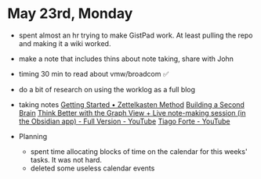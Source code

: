 # May 23rd, Monday

- spent almost an hr trying to make GistPad work. At least pulling the repo and making it a wiki worked.
- make a note that includes thins about note taking, share with John
- timing 30 min to read about vmw/broadcom ✅
- do a bit of research on using the worklog as a full blog


- taking notes
    [Getting Started • Zettelkasten Method](https://zettelkasten.de/posts/overview/)
    [Building a Second Brain](https://www.buildingasecondbrain.com/)
    [Think Better with the Graph View + Live note-making session (in the Obsidian app) - Full Version - YouTube](https://www.youtube.com/watch?v=KuzBiqesNdo&t=29s)
    [Tiago Forte - YouTube](https://www.youtube.com/channel/UCmvYCRYPDlzSHVNCI_ViJDQ)

- Planning
  - spent time allocating blocks of time on the calendar for this weeks' tasks. It was not hard.
  - deleted some useless calendar events

